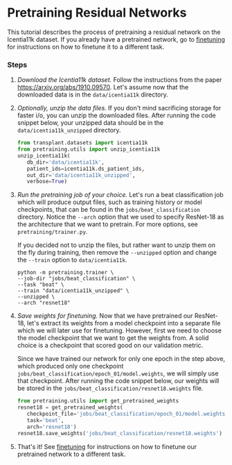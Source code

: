 # Pretraining Residual Networks

This tutorial describes the process of pretraining a residual network on the Icentia11k dataset. If you already have a pretrained network, go to [finetuning](../finetuning) for instructions on how to finetune it to a different task.

### Steps

1. *Download the Icentia11k dataset.* Follow the instructions from the paper <https://arxiv.org/abs/1910.09570>. Let's assume now that the downloaded data is in the `data/icentia11k` directory.

2. *Optionally, unzip the data files.* If you don't mind sacrificing storage for faster i/o, you can unzip the downloaded files. After running the code snippet below, your unzipped data should be in the `data/icentia11k_unzipped` directory.

    ```python
   from transplant.datasets import icentia11k
   from pretraining.utils import unzip_icentia11k
   unzip_icentia11k(
       db_dir='data/icentia11k',
       patient_ids=icentia11k.ds_patient_ids,
       out_dir='data/icentia11k_unzipped',
       verbose=True)
    ```

3. *Run the pretraining job of your choice.* Let's run a beat classification job which will produce output files, such as training history or model checkpoints, that can be found in the `jobs/beat_classification` directory. Notice the `--arch` option that we used to specify ResNet-18 as the architecture that we want to pretrain. For more options, see `pretraining/trainer.py`.

    If you decided not to unzip the files, but rather want to unzip them on the fly during training, then remove the `--unzipped` option and change the `--train` option to `data/icentia11k`. 

    ```shell script
    python -m pretraining.trainer \
    --job-dir "jobs/beat_classification" \
    --task "beat" \
    --train "data/icentia11k_unzipped" \
    --unzipped \
    --arch "resnet18"
    ``` 

4. *Save weights for finetuning.* Now that we have pretrained our ResNet-18, let's extract its weights from a model checkpoint into a separate file which we will later use for finetuning. However, first we need to choose the model checkpoint that we want to get the weights from. A solid choice is a checkpoint that scored good on our validation metric. 

    Since we have trained our network for only one epoch in the step above, which produced only one checkpoint `jobs/beat_classification/epoch_01/model.weights`, we will simply use that checkpoint. After running the code snippet below, our weights will be stored in the `jobs/beat_classification/resnet18.weights` file.

    ```python
   from pretraining.utils import get_pretrained_weights
   resnet18 = get_pretrained_weights(
       checkpoint_file='jobs/beat_classification/epoch_01/model.weights',
       task='beat',
       arch='resnet18')
   resnet18.save_weights('jobs/beat_classification/resnet18.weights')
    ```

5. That's it! See [finetuning](../finetuning) for instructions on how to finetune our pretrained network to a different task.